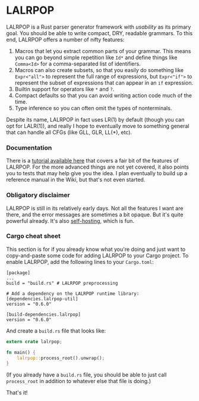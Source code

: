 # LALRPOP

LALRPOP is a Rust parser generator framework with *usability* as its
primary goal. You should be able to write compact, DRY, readable
grammars. To this end, LALRPOP offers a number of nifty features:

1. Macros that let you extract common parts of your grammar. This
   means you can go beyond simple repetition like `Id*` and define
   things like `Comma<Id>` for a comma-separated list of identifiers.
2. Macros can also create subsets, so that you easily do something
   like `Expr<"all">` to represent the full range of expressions, but
   `Expr<"if">` to represent the subset of expressions that can appear
   in an `if` expression.
3. Builtin support for operators like `*` and `?`.
4. Compact defaults so that you can avoid writing action code much of the
   time.
5. Type inference so you can often omit the types of nonterminals.   

Despite its name, LALRPOP in fact uses LR(1) by default (though you
can opt for LALR(1)), and really I hope to eventually move to
something general that can handle all CFGs (like GLL, GLR, LL(\*),
etc).

### Documentation

There is a [tutorial available here](doc/tutorial.md) that covers a
fair bit of the features of LALRPOP. For the more advanced things are
not yet covered, it also points you to tests that may help give you
the idea. I plan eventually to build up a reference manual in the
Wiki, but that's not even started.

### Obligatory disclaimer

LALRPOP is still in its relatively early days. Not all the features I
want are there, and the error messages are sometimes a bit opaque. But
it's quite powerful already. It's also [self-hosting], which is fun.

[self-hosting]: https://github.com/nikomatsakis/lalrpop/blob/master/lalrpop/src/parser/lrgrammar.lalrpop

### Cargo cheat sheet

This section is for if you already know what you're doing and just
want to copy-and-paste some code for adding LALRPOP to your Cargo
project. To enable LALRPOP, add the following lines to your
`Cargo.toml`:

```
[package]
...
build = "build.rs" # LALRPOP preprocessing

# Add a dependency on the LALRPOP runtime library:
[dependencies.lalrpop-util]
version = "0.6.0"

[build-dependencies.lalrpop]
version = "0.6.0"
```

And create a `build.rs` file that looks like:

```rust
extern crate lalrpop;

fn main() {
    lalrpop::process_root().unwrap();
}
```

(If you already have a `build.rs` file, you should be able to just
call `process_root` in addition to whatever else that file is doing.)

That's it!
